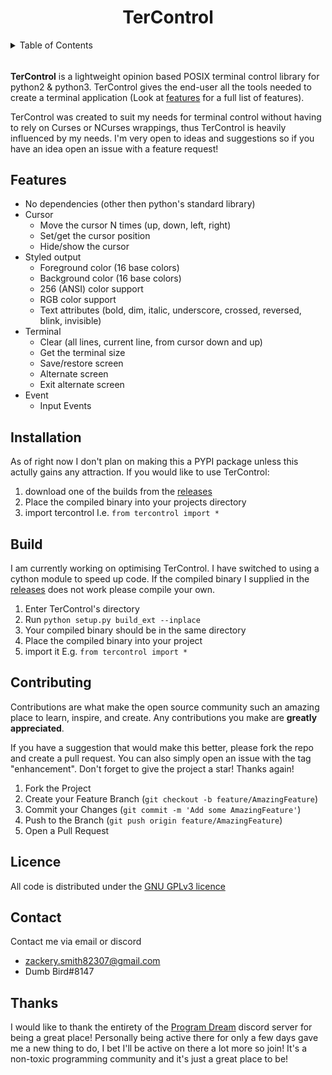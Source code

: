 <h1 align="center">TerControl</h1>

<!-- TABLE OF CONTENTS -->
<details>
  <summary>Table of Contents</summary>
  <ol>
    <li><a href="#about-tercontrol">About TerControl</a></li>
    <li><a href="#features">Features</a></li>
    <li><a href="#installation">Installation</a></li>
    <li><a href="#build">Build</a></li>
    <li><a href="#contributing">Contributing</a></li>
    <li><a href="#license">License</a></li>
    <li><a href="#contact">Contact</a></li>
    <li><a href="#thanks">Thanks</a></lu>
  </ol>
</details>

  
<!--
Start of about
-->
###### <a name="about-tercontrol" />
**TerControl** is a lightweight opinion based POSIX terminal control library for python2 & python3. TerControl gives the end-user all the tools needed to create a terminal application (Look at [features](#features) for a full list of features). 

TerControl was created to suit my needs for terminal control without having to rely on Curses or NCurses wrappings, thus TerControl is heavily influenced by my needs. I'm very open to ideas and suggestions so if you have an idea open an issue with a feature request! 
<!--
End of about
-->

<!--
Start of features
-->
## Features <a name="features" />

- No dependencies (other then python's standard library) 
- Cursor
    - Move the cursor N times (up, down, left, right)
    - Set/get the cursor position
    - Hide/show the cursor
- Styled output 
    - Foreground color (16 base colors)
    - Background color (16 base colors)
    - 256 (ANSI) color support
    - RGB color support
    - Text attributes (bold, dim, italic, underscore, crossed, reversed, blink, invisible)
- Terminal 
    - Clear (all lines, current line, from cursor down and up)
    - Get the terminal size
    - Save/restore screen
    - Alternate screen
    - Exit alternate screen
- Event
    - Input Events 
<!--
End of features
-->

<!-- 
Start of installation
-->
## Installation <a name="installation" />
As of right now I don't plan on making this a PYPI package unless this actully gains any attraction. If you would like to use TerControl: 
1. download one of the builds from the [releases](https://github.com/ZackeryRSmith/cval/releases)
2. Place the compiled binary into your projects directory
3. import tercontrol I.e. `from tercontrol import *`
<!--
End of installation
-->

<!--
Start of build
-->
## Build <a name="build" />
I am currently working on optimising TerControl. I have switched to using a cython module to speed up code. If the compiled binary I supplied in the [releases](https://github.com/ZackeryRSmith/cval/releases) does not work please compile your own.
1. Enter TerControl's directory
2. Run `python setup.py build_ext --inplace`
3. Your compiled binary should be in the same directory
4. Place the compiled binary into your project
5. import it E.g. `from tercontrol import *`
<!--
End of build
-->

<!--
Start of contributing
-->
## Contributing <a name="contributing" />
Contributions are what make the open source community such an amazing place to learn, inspire, and create. Any contributions you make are **greatly appreciated**.

If you have a suggestion that would make this better, please fork the repo and create a pull request. You can also simply open an issue with the tag "enhancement".
Don't forget to give the project a star! Thanks again!

1. Fork the Project
2. Create your Feature Branch (`git checkout -b feature/AmazingFeature`)
3. Commit your Changes (`git commit -m 'Add some AmazingFeature'`)
4. Push to the Branch (`git push origin feature/AmazingFeature`)
5. Open a Pull Request
<!--
End of contributing
-->

<!--
Start of licence
-->
## Licence <a name="license" />
All code is distributed under the [GNU GPLv3 licence](https://github.com/ZackeryRSmith/tercontrol/blob/main/LICENSE)
<!--
End of licence
-->

<!--
Start of contact
-->
## Contact <a name="contact" />
Contact me via email or discord
- zackery.smith82307@gmail.com
- Dumb Bird#8147
<!--
End of contact
-->

<!--
Start of thanks
-->
## Thanks <a name="thanks">
I would like to thank the entirety of the [Program Dream](https://discord.gg/gfmaxgE) discord server for being a great place! Personally being active there for only a few days gave me a new thing to do, I bet I'll be active on there a lot more so join! It's a non-toxic programming community and it's just a great place to be!
<!--
End of thanks
-->
